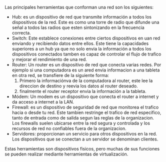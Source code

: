

Las principales herramientas que conforman una red son los siguientes: 

- Hub: es un dispositivo de red que transmite información a todos los dispositivos de la red. Este es como una torre de radio que difunde una señal a todos las radios que esten sintonizando en la frecuencia correcta.
- Switch: Este establece conexiones entre ciertos dispositivos en uan red enviando y recibiendo datos entre ellos. Este tiene la capacidades superiores a un hub ya que no solo envia la información a todos los dispositivos conectados tamben es capaz de controlar el flujo de trafico y mejorar el rendimiento de una red.
- Router: Un router es un dispositivo de red que conecta varias redes. Por ejemplo si una computadora es un ared envia informacion a una tableta en otra red, se transfiere de la siguiente forma:
  1. Primero la informaciónva de la computadora al router, este lee la direccion de destino y reevia los datos al router deseado.
  2. finalmente el router receptor envia la información a la tableta.
- Módem: Un modem es un dispositivo que conecta el router a internet y da acceso a internet a la LAN.
- Firewall: es un dispositivo de seguridad de red que monitorea el trafico hacia o desde tu red. Este tambien restringe el trafico de red especifico, tanto de entrada como de salida segun las reglas de la organizacion. Los firewalls suelen ubicarse entre la red segura y controlada y los recursos de red no confiables fuera de la organizacion.
- Servidores: proporcionan un servicio para otros dispositivos en la red. Los dispositivos que se conectan a un servidor se denominan clientes. 

Estas herramientas son dispositivos fisicos, pero muchas de sus funciones se pueden realizar mediante herramientas de virtualización. 
